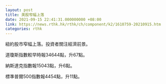 ```yaml
---
layout: post
title: 美股窄幅上落
date: 2021-09-15 22:41:31.000000000 +08:00
link: https://news.rthk.hk/rthk/ch/component/k2/1610759-20210915.htm
categories: rthk
---
```


紐約股市窄幅上落。投資者關注經濟前景。

道瓊斯指數較早時報34644點，升67點。

納斯達克指數報15043點，升6點。

標準普爾500指數報4454點，升11點。
